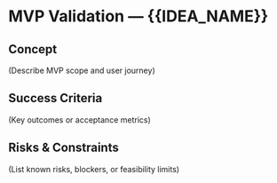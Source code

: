 # MVP Validation — {{IDEA_NAME}}

## Concept
(Describe MVP scope and user journey)

## Success Criteria
(Key outcomes or acceptance metrics)

## Risks & Constraints
(List known risks, blockers, or feasibility limits)

